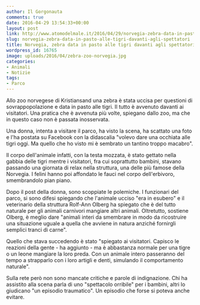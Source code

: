 ```yaml
---
author: Il Gorgonauta
comments: true
date: 2016-04-29 13:54:33+00:00
layout: post
link: http://www.atomodelmale.it/2016/04/29/norvegia-zebra-data-in-pasto-alle-tigri-davanti-agli-spettatori/
slug: norvegia-zebra-data-in-pasto-alle-tigri-davanti-agli-spettatori
title: Norvegia, zebra data in pasto alle tigri davanti agli spettatori
wordpress_id: 16765
image: uploads/2016/04/zebra-zoo-norvegia.jpg
categories:
- Animali
- Notizie
tags:
- Parco
---
```


Allo zoo norvegese di Kristiansand una zebra è stata uccisa per questioni di sovrappopolazione e data in pasto alle tigri. Il tutto è avvenuto davanti ai visitatori. Una pratica che è avvenuta più volte, spiegano dallo zoo, ma che in questo caso non è passata inosservata.

Una donna, intenta a visitare il parco, ha visto la scena, ha scattato una foto e l'ha postata su Facebook con la didascalia "volevo dare una occhiata alle tigri oggi. Ma quello che ho visto mi è sembrato un tantino troppo macabro".

Il corpo dell'animale infatti, con la testa mozzata, è stato gettato nella gabbia delle tigri mentre i visitatori, fra cui soprattutto bambini, stavano passando una giornata di relax nella struttura, una delle più famose della Norvegia. I felini hanno poi affondato le fauci nel corpo dell'erbivoro, smembrandolo pian piano.

Dopo il post della donna, sono scoppiate le polemiche. I funzionari del parco, si sono difesi spiegando che l'animale ucciso "era in esubero" e il veterinario della struttura Rolf-Ann Olberg ha spiegato che è del tutto naturale per gli animali carnivori mangiare altri animali. Oltretutto, sostiene Olberg, è meglio dare "animali interi da smembrare in modo da ricostruire una situazione uguale a quella che avviene in natura anziché fornirgli semplici tranci di carne".

Quello che stava succedendo è stato "spiegato ai visitatori. Capisco le reazioni della gente - ha aggiunto - ma è abbastanza normale per una tigre o un leone mangiare la loro preda. Con un animale intero passeranno del tempo a strapparlo con i loro artigli e denti, simulando il comportamento naturale".

Sulla rete però non sono mancate critiche e parole di indignazione. Chi ha assistito alla scena parla di uno "spettacolo orribile" per i bambini, altri lo giudicano "un episodio traumatico". Un episodio che forse si poteva anche evitare.
